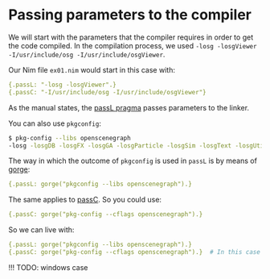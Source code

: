 
# Passing parameters to the compiler
We will start with the parameters that the compiler requires in order to get the code compiled. In the compilation process, we used `-losg -losgViewer -I/usr/include/osg -I/usr/include/osgViewer`.

Our Nim file `ex01.nim` would start in this case with:
```nim
{.passL: "-losg -losgViewer".}
{.passC: "-I/usr/include/osg -I/usr/include/osgViewer"}
```

As the manual states, the [passL pragma](https://nim-lang.org/docs/manual.html#implementation-specific-pragmas-passl-pragma) passes parameters to the linker.

You can also use `pkgconfig`:
```sh
$ pkg-config --libs openscenegraph
-losg -losgDB -losgFX -losgGA -losgParticle -losgSim -losgText -losgUtil -losgTerrain -losgManipulator -losgViewer -losgWidget -losgShadow -losgAnimation -losgVolume -lOpenThreads
```

The way in which the outcome of `pkgconfig` is used in `passL` is by means of [gorge](https://nim-lang.org/docs/system.html#gorge%2Cstring%2Cstring%2Cstring):
```nim
{.passL: gorge("pkgconfig --libs openscenegraph").}
```

The same applies to [passC](https://nim-lang.org/docs/manual.html#implementation-specific-pragmas-passc-pragma). So you could use:
```nim
{.passC: gorge("pkg-config --cflags openscenegraph").}
```

So we can live with:
```nim
{.passL: gorge("pkgconfig --libs openscenegraph").}
{.passC: gorge("pkg-config --cflags openscenegraph").}  # In this case will be empty
```

!!! TODO: windows case
